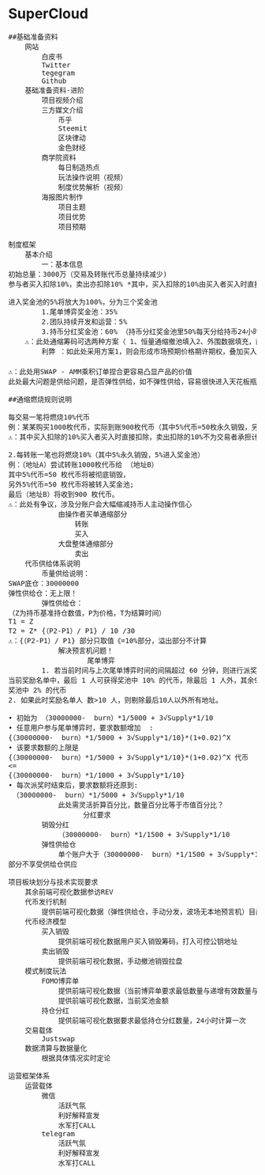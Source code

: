 # SuperCloud
<pre>
##基础准备资料
	网站
		白皮书
		Twitter
		tegegram
		Github
	基础准备资料-进阶
		项目视频介绍
		三方媒文介绍
			币乎
			Steemit
			区块律动
			金色财经
		商学院资料
			每日制造热点
			玩法操作说明（视频）
			制度优势解析（视频）
		海报图片制作
			项目主题
			项目优势
			项目预期

制度框架
	基本介绍
		一：基本信息
初始总量：3000万（交易及转账代币总量持续减少)
参与者买入扣除10%，卖出亦扣除10% *其中，买入扣除的10%由买入者买入时直接扣除，卖出扣除的10%不为交易者承担计入大盘总流通筹码的定向数据通缩 *其中5%永久销毁，5%进入奖金池

进入奖金池的5%将放大为100%，分为三个奖金池
        1.尾单博弈奖金池：35%
        2.团队持续开发和运营：5%
        3.持币分红奖金池：60% （持币分红奖金池里50%每天分给持币24小时的用户，如遇交易量萎缩，不足每日交易代币数量不足当前流通额5%则将剩余50%回馈至持币分红池子）
	⚠️：此处通缩筹码可选两种方案（ 1、恒量通缩撤池填入2、外围数据填充，直接由生态筹码部分扣除）
        利弊 ：如此处采用方案1，则会形成市场预期价格期许期权，叠加买入，增强市场跟买力度，同时加速⏩筹码销毁力度。暴漏项目方操控资金池的隐患如此处采用方案2，则会给予市场开源层面更多的信心，使其更依赖于智能合约的公信力度，但不会与实际价格数据形成密切关关联

⚠️：此处用SWAP - AMM乘积订单捏合更容易凸显产品的价值
此处最大问题是供给问题，是否弹性供给，如不弹性供给，容易很快进入天花板瓶颈期

##通缩燃烧规则说明
		
每交易一笔将燃烧10%代币
例：某某购买1000枚代币，实际到账900枚代币（其中5%代币=50枚永久销毁，另外5%代币=50枚进入奖金池）
⚠️：其中买入扣除的10%买入者买入时直接扣除，卖出扣除的10%不为交易者承担计入大盘总流通筹码的定向数据通缩 
 
2.每转账一笔也将燃烧10%（其中5%永久销毁，5%进入奖金池）
例：（地址A）尝试转账1000枚代币给 （地址B）
其中5%代币=50 枚代币将被彻底销毁，
另外5%代币=50 枚代币将被转入奖金池;
最后（地址B）将收到900 枚代币。
⚠️：此处有争议，涉及分账户会大幅缩减持币人主动操作信心
			由操作者买单通缩部分
				转账
				买入
			大盘整体通缩部分
				卖出
	代币供给体系说明
		币量供给说明：
SWAP底仓：30000000  
弹性供给仓：无上限！   
		弹性供给仓：
（Z为持币基准持仓数值，P为价格，T为结算时间）
T1 = Z
T2 = Z* {（P2-P1）/ P1} / 10 /30
⚠️：{（P2-P1）/ P1} 部分只取值《=10%部分，溢出部分不计算
			解决预言机问题！
	               尾单博弈
		1. 若当前时间与上次尾单博弈时间的间隔超过 60 分钟，则进行派奖:
当前奖励名单中，最后 1 人可获得奖池中 10% 的代币，除最后 1 人外，其余9位每人可获得
奖池中 2% 的代币
2. 如果此时奖励名单人 数>10 人，则剔除最后10人以外所有地址。

• 初始为 （30000000-  burn）*1/5000 + 3√Supply*1/10
• 任意用户参与尾单博弈时，要求数额增加  :
{（30000000-  burn）*1/5000 + 3√Supply*1/10}*(1+0.02)^X
• 该要求数额的上限是
{（30000000-  burn）*1/5000 + 3√Supply*1/10}*(1+0.02)^X 代币 
<=  
{（30000000-  burn）*1/1000 + 3√Supply*1/10}
• 每次派奖时结束后，要求数额将还原到:
 （30000000-  burn）*1/5000 + 3√Supply*1/10
			此处需灵活折算百分比，数量百分比等于市值百分比？
	              分红要求
		销毁分红
			（30000000-  burn）*1/1500 + 3√Supply*1/10
		弹性供给仓
			单个账户大于（30000000-  burn）*1/1500 + 3√Supply*1/10
部分不享受供给仓供应

项目板块划分与技术实现要求
	其余前端可视化数据参访REV
	代币发行机制
		提供前端可视化数据（弹性供给仓，手动分发，波场无本地预言机）目前共计释放数额、当日发放数额，224小时更新一次
	代币经济模型
		买入销毁
			提供前端可视化数据用户买入销毁筹码，打入可控公钥地址
		卖出销毁
			提供前端可视化数据，手动撤池销毁拉盘
	模式制度玩法
		FOMO博弈单
			提供前端可视化数据（当前博弈单要求最低数量与递增有效数量与最高数量）24小时计算一次
			提供前端可视化数据，当前奖池金额
		持仓分红
			提供前端可视化数据要求最低持仓分红数量，24小时计算一次
	交易载体
		Justswap
	数据清算与数据量化
		根据具体情况实时定论

运营框架体系
	运营载体
		微信
			活跃气氛
			利好解释宣发
			水军打CALL
		telegram
			活跃气氛
			利好解释宣发
			水军打CALL
</pre>
